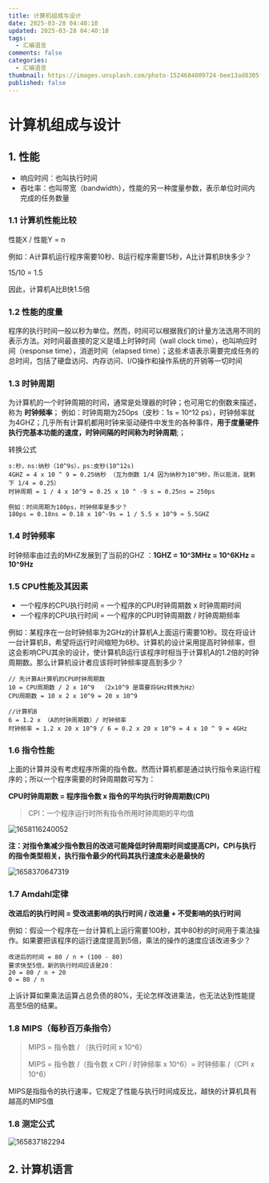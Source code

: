 ```yaml
---
title: 计算机组成与设计
date: 2025-03-28 04:40:10
updated: 2025-03-28 04:40:10
tags:
  - 汇编语言
comments: false
categories:
  - 汇编语言
thumbnail: https://images.unsplash.com/photo-1524684009724-bee13ad8305f?crop=entropy&cs=srgb&fm=jpg&ixid=M3w2NDU1OTF8MHwxfHJhbmRvbXx8fHx8fHx8fDE3NDMxNTEyMTB8&ixlib=rb-4.0.3&q=85&w=1920&h=1080
published: false
---
```

# 计算机组成与设计

## 1. 性能

- 响应时间：也叫执行时间
- 吞吐率：也叫带宽（bandwidth），性能的另一种度量参数，表示单位时间内完成的任务数量

### 1.1 计算机性能比较

性能X / 性能Y = n

例如：A计算机运行程序需要10秒、B运行程序需要15秒，A比计算机B快多少？

15/10 = 1.5

因此，计算机A比B快1.5倍

### 1.2 性能的度量

程序的执行时间一般以秒为单位。然而，时间可以根据我们的计量方法选用不同的表示方法。对时间最直接的定义是墙上时钟时间（wall clock time），也叫响应时间（response time），消逝时间（elapsed time）；这些术语表示需要完成任务的总时间，包括了硬盘访问、内存访问、I/O操作和操作系统的开销等一切时间

### 1.3 时钟周期

为计算机的一个时钟周期的时间，通常是处理器的时钟；也可用它的倒数来描述，称为 **时钟频率**； 例如：时钟周期为250ps（皮秒：1s = 10^12 ps），时钟频率就为4GHZ；几乎所有计算机都用时钟来驱动硬件中发生的各种事件，**用于度量硬件执行完基本功能的速度，时钟间隔的时间称为时钟周期**;；

转换公式

```text
s:秒，ns:纳秒（10^9s），ps:皮秒(10^12s)
4GHZ = 4 x 10 ^ 9 = 0.25纳秒 （互为倒数 1/4 因为纳秒为10^9秒，所以抵消，就剩下 1/4 = 0.25）
时钟周期 = 1 / 4 x 10^9 = 0.25 x 10 ^ -9 s = 0.25ns = 250ps

例如：时间周期为180ps，时钟频率是多少？
180ps = 0.18ns = 0.18 x 10^-9s = 1 / 5.5 x 10^9 ≈ 5.5GHZ
```



### 1.4 时钟频率

时钟频率由过去的MHZ发展到了当前的GHZ ：**1GHZ = 10^3MHz = 10^6KHz = 10^9Hz**

### 1.5 CPU性能及其因素

- 一个程序的CPU执行时间 = 一个程序的CPU时钟周期数 x 时钟周期时间
- 一个程序的CPU执行时间 = 一个程序的CPU时钟周期数 / 时钟周期频率

例如：某程序在一台时钟频率为2GHz的计算机A上面运行需要10秒。现在将设计一台计算机B，希望将运行时间缩短为6秒。计算机的设计采用提高时钟频率，但这会影响CPU其余的设计，使计算机B运行该程序时相当于计算机A的1.2倍的时钟周期数。那么计算机设计者应该将时钟频率提高到多少？

```text
// 先计算A计算机的CPU时钟周期数
10 = CPU周期数 / 2 x 10^9  （2x10^9 是需要将GHz转换为Hz）
CPU周期数 = 10 x 2 x 10^9 = 20 x 10^9

//计算机B
6 = 1.2 x （A的时钟周期数）/ 时钟频率
时钟频率 = 1.2 x 20 x 10^9 / 6 = 0.2 x 20 x 10^9 = 4 x 10 ^ 9 = 4GHz
```

### 1.6 指令性能

上面的计算并没有考虑程序所需的指令数。然而计算机都是通过执行指令来运行程序的；所以一个程序需要的时钟周期数可写为：

**CPU时钟周期数 = 程序指令数 x 指令的平均执行时钟周期数(CPI)**

> CPI：一个程序运行时所有指令所用时钟周期的平均值



![1658116240052](https://cdn.jsdelivr.net/gh/hackerhaiJu/note-picture@main/note-picture/1658116240052.png)

**注：对指令集减少指令数目的改进可能降低时钟周期时间或提高CPI，CPI与执行的指令类型相关，执行指令最少的代码其执行速度未必是最快的**

![1658370647319](https://cdn.jsdelivr.net/gh/hackerhaiJu/note-picture@main/note-picture/1658370647319.png)

### 1.7 Amdahl定律

**改进后的执行时间 = 受改进影响的执行时间 / 改进量 + 不受影响的执行时间**

例如：假设一个程序在一台计算机上运行需要100秒，其中80秒的时间用于乘法操作。如果要把该程序的运行速度提高到5倍，乘法的操作的速度应该改进多少？

```text
改进后的时间 = 80 / n + (100 - 80)
要求快至5倍，新的执行时间应该是20：
20 = 80 / n + 20
0 = 80 / n
```

上诉计算如果乘法运算占总负债的80%，无论怎样改进乘法，也无法达到性能提高至5倍的结果。

### 1.8 MIPS（每秒百万条指令）

> MIPS = 指令数 / （执行时间 x 10^6）
>
> MIPS = 指令数 /（指令数 x CPI / 时钟频率 x 10^6）= 时钟频率 /（CPI x 10^6）

MIPS是指指令的执行速率，它规定了性能与执行时间成反比，越快的计算机具有越高的MIPS值

### 1.8 测定公式

![165837182294](https://cdn.jsdelivr.net/gh/hackerhaiJu/note-picture@main/note-picture/1658371822945.png)

## 2. 计算机语言

